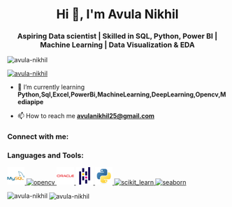 <h1 align="center">Hi 👋, I'm Avula Nikhil</h1>
<h3 align="center">Aspiring Data scientist | Skilled in SQL, Python, Power BI | Machine Learning | Data Visualization & EDA</h3>

<p align="left"> <img src="https://komarev.com/ghpvc/?username=avula-nikhil&label=Profile%20views&color=0e75b6&style=flat" alt="avula-nikhil" /> </p>

<p align="left"> <a href="https://github.com/ryo-ma/github-profile-trophy"><img src="https://github-profile-trophy.vercel.app/?username=avula-nikhil" alt="avula-nikhil" /></a> </p>

- 🌱 I’m currently learning **Python,Sql,Excel,PowerBi,MachineLearning,DeepLearning,Opencv,Mediapipe**

- 📫 How to reach me **avulanikhil25@gmail.com**

<h3 align="left">Connect with me:</h3>
<p align="left">
</p>

<h3 align="left">Languages and Tools:</h3>
<p align="left"> <a href="https://www.mysql.com/" target="_blank" rel="noreferrer"> <img src="https://raw.githubusercontent.com/devicons/devicon/master/icons/mysql/mysql-original-wordmark.svg" alt="mysql" width="40" height="40"/> </a> <a href="https://opencv.org/" target="_blank" rel="noreferrer"> <img src="https://www.vectorlogo.zone/logos/opencv/opencv-icon.svg" alt="opencv" width="40" height="40"/> </a> <a href="https://www.oracle.com/" target="_blank" rel="noreferrer"> <img src="https://raw.githubusercontent.com/devicons/devicon/master/icons/oracle/oracle-original.svg" alt="oracle" width="40" height="40"/> </a> <a href="https://pandas.pydata.org/" target="_blank" rel="noreferrer"> <img src="https://raw.githubusercontent.com/devicons/devicon/2ae2a900d2f041da66e950e4d48052658d850630/icons/pandas/pandas-original.svg" alt="pandas" width="40" height="40"/> </a> <a href="https://www.python.org" target="_blank" rel="noreferrer"> <img src="https://raw.githubusercontent.com/devicons/devicon/master/icons/python/python-original.svg" alt="python" width="40" height="40"/> </a> <a href="https://scikit-learn.org/" target="_blank" rel="noreferrer"> <img src="https://upload.wikimedia.org/wikipedia/commons/0/05/Scikit_learn_logo_small.svg" alt="scikit_learn" width="40" height="40"/> </a> <a href="https://seaborn.pydata.org/" target="_blank" rel="noreferrer"> <img src="https://seaborn.pydata.org/_images/logo-mark-lightbg.svg" alt="seaborn" width="40" height="40"/> </a> </p>

<p><img align="left" src="https://github-readme-stats.vercel.app/api/top-langs?username=avula-nikhil&show_icons=true&locale=en&layout=compact" alt="avula-nikhil" /></p>

<p>&nbsp;<img align="center" src="https://github-readme-stats.vercel.app/api?username=avula-nikhil&show_icons=true&locale=en" alt="avula-nikhil" /></p>

